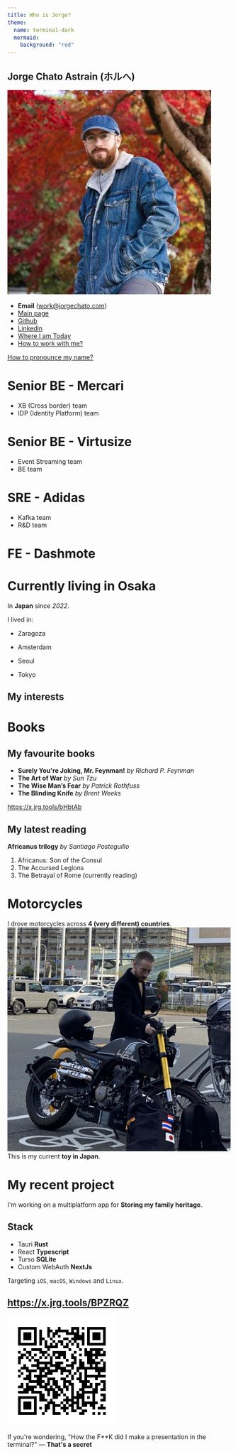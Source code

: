 ```yaml
---
title: Who is Jorge?
theme:
  name: terminal-dark
  mermaid:
    background: "red"
---
```


Jorge Chato Astrain (ホルへ)
---
<!-- column_layout: [2, 1] -->
<!-- column: 0 -->
![](./introduction/profile.jpeg)

* **Email** (work@jorgechato.com)
* [Main page](https://jorgechato.com)
* [Github](https://github.com/jorgechato)
* [Linkedin](https://www.linkedin.com/in/jorgechato/)
* [Where I am Today](https://whereisjorge.today/)
* [How to work with me?](https://x.jrg.tools/6IsFTc)

[How to pronounce my name?](https://x.jrg.tools/Rs9oBE)
<!-- column: 1 -->
# Senior BE - Mercari
* XB (Cross border) team
* IDP (Identity Platform) team
# Senior BE - Virtusize
* Event Streaming team
* BE team
# SRE - Adidas
* Kafka team
* R&D team
# FE - Dashmote

<!-- reset_layout -->
# Currently living in Osaka

In **Japan** since *2022*.

<!-- pause -->
I lived in:
* Zaragoza
<!-- pause -->
* Amsterdam
<!-- pause -->
* Seoul
<!-- pause -->
* Tokyo
<!-- end_slide -->
My interests
---
<!-- column_layout: [1, 1] -->
<!-- column: 0 -->
# Books
## My favourite books

* **Surely You're Joking, Mr. Feynman!** *by Richard P. Feynman*
* **The Art of War** *by Sun Tzu*
* **The Wise Man’s Fear** *by Patrick Rothfuss*
* **The Blinding Knife** *by Brent Weeks*

https://x.jrg.tools/bHbtAb

## My latest reading

**Africanus trilogy** *by Santiago Posteguillo*

1. Africanus: Son of the Consul
2. The Accursed Legions
3. The Betrayal of Rome (currently reading)

<!-- column: 1 -->
# Motorcycles
I drove motorcycles across **4 (very different) countries**.
![image:width:50%](./introduction/mondial.jpeg)
This is my current **toy in Japan**.

# My recent project
I'm working on a multiplatform app for **Storing my family heritage**.
<!-- pause -->
## Stack
* Tauri **Rust**
* React **Typescript**
* Turso **SQLite**
* Custom WebAuth **NextJs**

Targeting `iOS`, `macOS`, `Windows` and `Linux`.
<!-- end_slide -->
https://x.jrg.tools/BPZRQZ
---
![](./introduction/qr.png)

<!-- pause -->
If you're wondering, "How the F\*\*K did I make a presentation in the terminal?" — **That's a secret**
